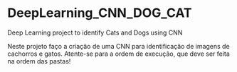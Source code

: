 # DeepLearning_CNN_DOG_CAT
Deep Learning project to identify Cats and Dogs using CNN

Neste projeto faço a criação de uma CNN para identificação de imagens de cachorros e gatos.
Atente-se para a ordem de execução, que deve ser feita na ordem das pastas!
